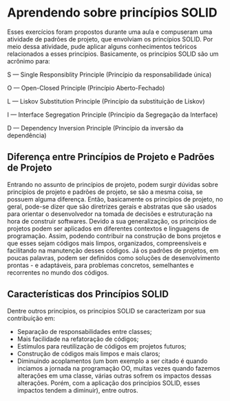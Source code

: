 # Aprendendo sobre princípios SOLID

   Esses exercícios foram propostos durante uma aula e compuseram uma atividade de padrões de projeto, que envolviam os princípios SOLID. Por meio dessa atividade, pude aplicar alguns
conhecimentos teóricos relacionados a esses princípios. Basicamente, os princípios SOLID são um acrônimo para:

S — Single Responsiblity Principle (Princípio da responsabilidade única)

O — Open-Closed Principle (Princípio Aberto-Fechado)

L — Liskov Substitution Principle (Princípio da substituição de Liskov)

I — Interface Segregation Principle (Princípio da Segregação da Interface)

D — Dependency Inversion Principle (Princípio da inversão da dependência)


## Diferença entre Princípios de Projeto e Padrões de Projeto

  Entrando no assunto de princípios de projeto, podem surgir dúvidas sobre princípios de projeto e padrões de projeto, se são a mesma coisa, se possuem alguma diferença. Então, basicamente os princípios de projeto,
no geral, pode-se dizer que são diretrizes gerais e abstratas que são usados para orientar o desenvolvedor na tomada de decisões e estruturação na hora de construir softwares. Devido a sua generalização, os princípios 
de projetos podem ser aplicados em diferentes contextos e linguagens de programação. Assim, podendo contribuir na construção de bons projetos e que esses sejam códigos mais limpos, organizados, compreensíveis e 
facilitando na manutenção desses códigos. Já os padrões de projetos, em poucas palavras, podem ser definidos como soluções de desenvolvimento prontas - e adaptáveis, para problemas concretos, semelhantes e recorrentes 
no mundo dos códigos. 


## Características dos Princípios SOLID

  Dentre outros princípios, os princípios SOLID se caracterizam por sua contribuição em:

- Separação de responsabilidades entre classes;
- Mais facilidade na refatoração de códigos;
- Estímulos para reutilização de códigos em projetos futuros;
- Construção de códigos mais limpos e mais claros;
- Diminuindo acoplamentos (um bom exemplo a ser citado é quando inciamos a jornada na programação OO, muitas vezes quando fazemos alterações em uma classe, várias outras sofrem os impactos dessas alterações.
  Porém, com a aplicação dos princípios SOLID, esses impactos tendem a diminuir), entre outros.
